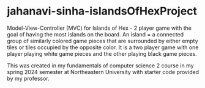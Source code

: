 # jahanavi-sinha-islandsOfHexProject
Model-View-Controller (MVC) for Islands of Hex - 2 player game with the goal of having the most islands on the board.
An island = a connected group of similarly colored game pieces that are surrounded by either empty tiles or tiles occupied by the opposite color. 
It is a two player game with one player playing white game pieces and the other playing black game pieces. 

This was created in my fundamentals of computer science 2 course in my spring 2024 semester at Northeastern University with starter code provided by my professor. 
